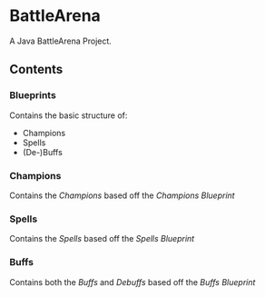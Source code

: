 # BattleArena
A Java BattleArena Project.


## Contents
### Blueprints
Contains the basic structure of:
* Champions
* Spells
* (De-)Buffs

### Champions
Contains the _Champions_ based off the _Champions Blueprint_

### Spells
Contains the _Spells_ based off the _Spells Blueprint_

### Buffs
Contains both the _Buffs_ and _Debuffs_ based off the _Buffs Blueprint_
